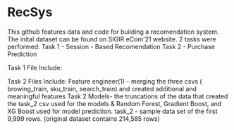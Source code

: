 # RecSys

This github features data and code for building a recomendation system. The inital dataset can be found on SIGIR eCom'21 website. 
 2 tasks were performed: Task 1 - Session - Based Recomendation  Task 2 - Purchase Prediction 
 
 Task 1 File Include: 
 
 
 
 
 Task 2 Files Include:
 Feature engineer(1) - merging the three csvs ( browing_train, sku_train, search_train) and created additional and meaningful features
 Task 2 Models- the truncations of the data that created the task_2 csv used for the models & Random Forest, Gradient Boost, and XG Boost used for model prediction. 
 task_2 - sample data set of the first 9,999 rows. (original dataset contains 214,585 rows) 
